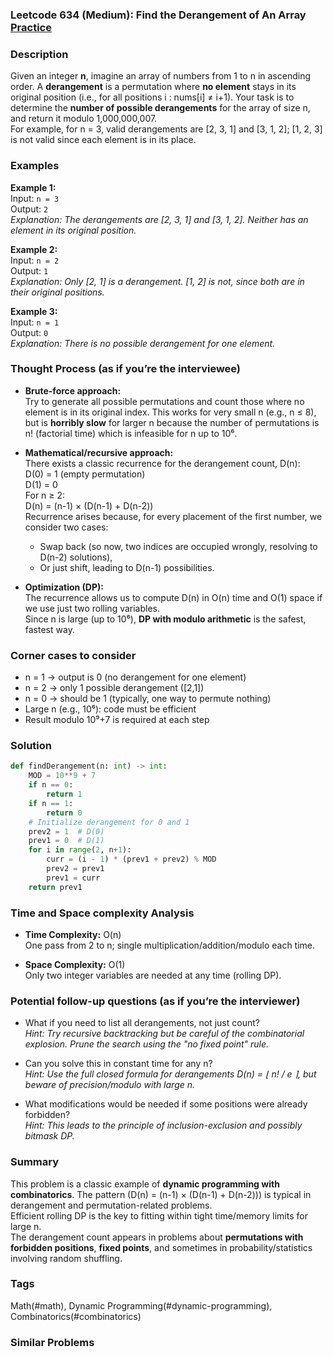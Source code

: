 ### Leetcode 634 (Medium): Find the Derangement of An Array [Practice](https://leetcode.com/problems/find-the-derangement-of-an-array)

### Description  
Given an integer **n**, imagine an array of numbers from 1 to n in ascending order. A **derangement** is a permutation where **no element** stays in its original position (i.e., for all positions i : nums[i] ≠ i+1). Your task is to determine the **number of possible derangements** for the array of size n, and return it modulo 1,000,000,007.  
For example, for n = 3, valid derangements are [2, 3, 1] and [3, 1, 2]; [1, 2, 3] is not valid since each element is in its place.

### Examples  

**Example 1:**  
Input: `n = 3`  
Output: `2`  
*Explanation: The derangements are [2, 3, 1] and [3, 1, 2]. Neither has an element in its original position.*

**Example 2:**  
Input: `n = 2`  
Output: `1`  
*Explanation: Only [2, 1] is a derangement. [1, 2] is not, since both are in their original positions.*

**Example 3:**  
Input: `n = 1`  
Output: `0`  
*Explanation: There is no possible derangement for one element.*

### Thought Process (as if you’re the interviewee)  
- **Brute-force approach:**  
  Try to generate all possible permutations and count those where no element is in its original index. This works for very small n (e.g., n ≤ 8), but is **horribly slow** for larger n because the number of permutations is n! (factorial time) which is infeasible for n up to 10⁶.

- **Mathematical/recursive approach:**  
  There exists a classic recurrence for the derangement count, D(n):  
  D(0) = 1 (empty permutation)  
  D(1) = 0  
  For n ≥ 2:  
  D(n) = (n-1) × (D(n-1) + D(n-2))  
  Recurrence arises because, for every placement of the first number, we consider two cases:  
  - Swap back (so now, two indices are occupied wrongly, resolving to D(n-2) solutions),  
  - Or just shift, leading to D(n-1) possibilities.  

- **Optimization (DP):**  
  The recurrence allows us to compute D(n) in O(n) time and O(1) space if we use just two rolling variables.  
  Since n is large (up to 10⁶), **DP with modulo arithmetic** is the safest, fastest way.

### Corner cases to consider  
- n = 1 → output is 0 (no derangement for one element)
- n = 2 → only 1 possible derangement ([2,1])
- n = 0 → should be 1 (typically, one way to permute nothing)
- Large n (e.g., 10⁶): code must be efficient
- Result modulo 10⁹+7 is required at each step

### Solution

```python
def findDerangement(n: int) -> int:
    MOD = 10**9 + 7
    if n == 0:
        return 1
    if n == 1:
        return 0
    # Initialize derangement for 0 and 1
    prev2 = 1  # D(0)
    prev1 = 0  # D(1)
    for i in range(2, n+1):
        curr = (i - 1) * (prev1 + prev2) % MOD
        prev2 = prev1
        prev1 = curr
    return prev1
```

### Time and Space complexity Analysis  

- **Time Complexity:** O(n)  
  One pass from 2 to n; single multiplication/addition/modulo each time.

- **Space Complexity:** O(1)  
  Only two integer variables are needed at any time (rolling DP).

### Potential follow-up questions (as if you’re the interviewer)  

- What if you need to list all derangements, not just count?  
  *Hint: Try recursive backtracking but be careful of the combinatorial explosion. Prune the search using the "no fixed point" rule.*

- Can you solve this in constant time for any n?  
  *Hint: Use the full closed formula for derangements D(n) = ⌊ n! / e ⌉, but beware of precision/modulo with large n.*

- What modifications would be needed if some positions were already forbidden?  
  *Hint: This leads to the principle of inclusion-exclusion and possibly bitmask DP.*

### Summary

This problem is a classic example of **dynamic programming with combinatorics**. The pattern (D(n) = (n-1) × (D(n-1) + D(n-2))) is typical in derangement and permutation-related problems.  
Efficient rolling DP is the key to fitting within tight time/memory limits for large n.  
The derangement count appears in problems about **permutations with forbidden positions**, **fixed points**, and sometimes in probability/statistics involving random shuffling.

### Tags
Math(#math), Dynamic Programming(#dynamic-programming), Combinatorics(#combinatorics)

### Similar Problems
